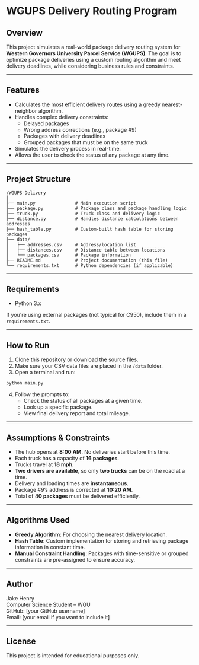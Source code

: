 # WGUPS Delivery Routing Program

## Overview

This project simulates a real-world package delivery routing system for **Western Governors University Parcel Service (WGUPS)**. The goal is to optimize package deliveries using a custom routing algorithm and meet delivery deadlines, while considering business rules and constraints.



---

## Features

- Calculates the most efficient delivery routes using a greedy nearest-neighbor algorithm.
- Handles complex delivery constraints:
  - Delayed packages
  - Wrong address corrections (e.g., package #9)
  - Packages with delivery deadlines
  - Grouped packages that must be on the same truck
- Simulates the delivery process in real-time.
- Allows the user to check the status of any package at any time.

---

## Project Structure

```
/WGUPS-Delivery
│
├── main.py               # Main execution script
├── package.py            # Package class and package handling logic
├── truck.py              # Truck class and delivery logic
├── distance.py           # Handles distance calculations between addresses
├── hash_table.py         # Custom-built hash table for storing packages
├── data/
│   ├── addresses.csv     # Address/location list
│   ├── distances.csv     # Distance table between locations
│   └── packages.csv      # Package information
├── README.md             # Project documentation (this file)
└── requirements.txt      # Python dependencies (if applicable)
```

---

## Requirements

- Python 3.x

If you're using external packages (not typical for C950), include them in a `requirements.txt`.

---

## How to Run

1. Clone this repository or download the source files.
2. Make sure your CSV data files are placed in the `/data` folder.
3. Open a terminal and run:

```bash
python main.py
```

4. Follow the prompts to:
   - Check the status of all packages at a given time.
   - Look up a specific package.
   - View final delivery report and total mileage.

---

## Assumptions & Constraints

- The hub opens at **8:00 AM**. No deliveries start before this time.
- Each truck has a capacity of **16 packages**.
- Trucks travel at **18 mph**.
- **Two drivers are available**, so only **two trucks** can be on the road at a time.
- Delivery and loading times are **instantaneous**.
- Package #9’s address is corrected at **10:20 AM**.
- Total of **40 packages** must be delivered efficiently.

---

## Algorithms Used

- **Greedy Algorithm**: For choosing the nearest delivery location.
- **Hash Table**: Custom implementation for storing and retrieving package information in constant time.
- **Manual Constraint Handling**: Packages with time-sensitive or grouped constraints are pre-assigned to ensure accuracy.

---

## Author

Jake Henry  
Computer Science Student – WGU  
GitHub: [your GitHub username]  
Email: [your email if you want to include it]

---

## License

This project is intended for educational purposes only.

